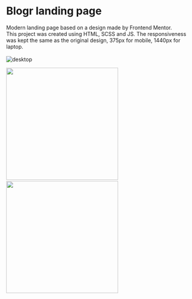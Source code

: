 # Blogr landing page

Modern landing page based on a design made by Frontend Mentor.  
This project was created using HTML, SCSS and JS. The responsiveness was kept the same as the original design, 375px for mobile, 1440px for laptop.
<br>
<br>
![desktop](https://user-images.githubusercontent.com/107587774/213169457-41bc9ce9-5cf0-4448-a0e9-f66bf6f7b553.png)
<p align="left">
  <img src="https://user-images.githubusercontent.com/107587774/213169596-54568002-4f31-4cf3-8acc-078abd208034.png" | width=300> &nbsp;&nbsp;
  <img src="https://user-images.githubusercontent.com/107587774/213169603-92d226ff-515a-4a16-8ace-491f1e48fee3.png" | width=300>
</p>

